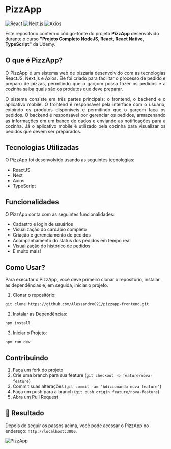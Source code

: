 # PizzApp 

![React](https://img.shields.io/badge/React-17.0.2-blue)
![Next.js](https://img.shields.io/badge/Next.js-10.1.3-blue)
![Axios](https://img.shields.io/badge/Axios-0.21.1-blue)

Este repositório contém o código-fonte do projeto **PizzApp** desenvolvido durante o curso **"Projeto Completo NodeJS, React, React Native, TypeScript"** da Udemy.


## O que é PizzApp?
<p align="justify">
O PizzApp é um sistema web de pizzaria desenvolvido com as tecnologias ReactJS, Next.js e Axios. Ele foi criado para facilitar o processo de pedido e preparo de pizzas, permitindo que o garçom possa fazer os pedidos e a cozinha saiba quais são os produtos que deve preparar.
</p>


<p align="justify">
O sistema consiste em três partes principais: o frontend, o backend e o aplicativo mobile. O frontend é responsável pela interface com o usuário, exibindo os produtos disponíveis e permitindo que o garçom faça os pedidos. O backend é responsável por gerenciar os pedidos, armazenando as informações em um banco de dados e enviando as notificações para a cozinha. Já o aplicativo mobile é utilizado pela cozinha para visualizar os pedidos que devem ser preparados.
</p>

## Tecnologias Utilizadas

O PizzApp foi desenvolvido usando as seguintes tecnologias:

- ReactJS
- Next
- Axios
- TypeScript

## Funcionalidades

O PizzApp conta com as seguintes funcionalidades:

- Cadastro e login de usuários
- Visualização do cardápio completo
- Criação e gerenciamento de pedidos
- Acompanhamento do status dos pedidos em tempo real
- Visualização do histórico de pedidos
- E muito mais!

## Como Usar?

Para executar o PizzApp, você deve primeiro clonar o repositório, instalar as dependências e, em seguida, iniciar o projeto.

1. Clonar o repositório:

```
git clone https://github.com/Alessandro021/pizzapp-frontend.git
```

2. Instalar as Dependências:

```
npm install
```

3. Iniciar o Projeto:

```
npm run dev
```

## Contribuindo

1. Faça um fork do projeto
2. Crie uma branch para sua feature (`git checkout -b feature/nova-feature`)
3. Commit suas alterações (`git commit -am 'Adicionando nova feature'`)
4. Faça um push para a branch (`git push origin feature/nova-feature`)
5. Abra um Pull Request

## :rocket: Resultado

Depois de seguir os passos acima, você pode acessar o PizzApp no endereço: `http://localhost:3000`. 

![PizzApp](https://github.com/Alessandro021/pizzapp-frontend/blob/master/docs/pizzapp-screenshot.png)
